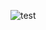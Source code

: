 ![test](https://user-images.githubusercontent.com/78868680/107878014-e0a6c200-6ef5-11eb-989e-c585ce2979b3.JPG)
